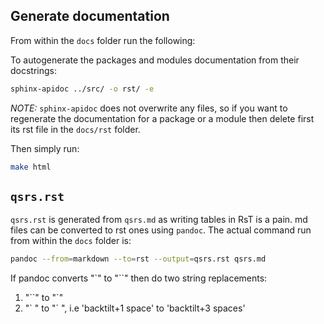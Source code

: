 ## Generate documentation

From within the `docs` folder run the following:

To autogenerate the packages and modules documentation from their docstrings:
```bash
sphinx-apidoc ../src/ -o rst/ -e
```
*NOTE:* `sphinx-apidoc` does not overwrite any files, so if you want to regenerate the documentation for a package or a 
module then delete first its rst file in the `docs/rst` folder.

Then simply run:
```bash
make html
```

## `qsrs.rst`
`qsrs.rst` is generated from `qsrs.md` as writing tables in RsT is a pain. md files can be converted to rst ones using 
`pandoc`. The actual command run from within the `docs` folder is:

```bash
pandoc --from=markdown --to=rst --output=qsrs.rst qsrs.md
```

If pandoc converts "\`" to "\`\`" then do two string replacements:

1. "\`\`" to "\`"
2. "\` " to "\`   ", i.e 'backtilt+1 space' to 'backtilt+3 spaces'
